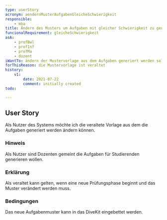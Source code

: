```yaml
---
type: userStory
acronym: aendernMusterAufgabenGleicheSchwierigkeit
responsible:
    - mba
title: Ändern des Musters um Aufgaben mit gleicher Schwierigkeit zu generieren
funcionalRequirement: gleicheSchwierigkeit
asA:
    - profBwl
    - profInf
    - profMa
    - dozent
iWantTo: ändern der Mustervorlage aus dem Aufgaben generiert werden sollen.
forThisReason: die Mustervorlage ist veraltet
history:
    v1:
        date: 2021-07-22
        comment: initially created
todo:

---
```


## User Story

Als Nutzer des Systems möchte ich die veraltete Vorlage aus dem die Aufgaben generiert werden ändern können.

### Hinweis

Als Nutzer sind Dozenten gemeint die Aufgaben für Studierenden generieren wollen.


### Erklärung

Als veraltet kann gelten, wenn eine neue Prüfungsphase beginnt und das Muster verändert werden muss.

### Bedingungen

Das neue Aufgabenmuster kann in das DiveKit eingebettet werden.
